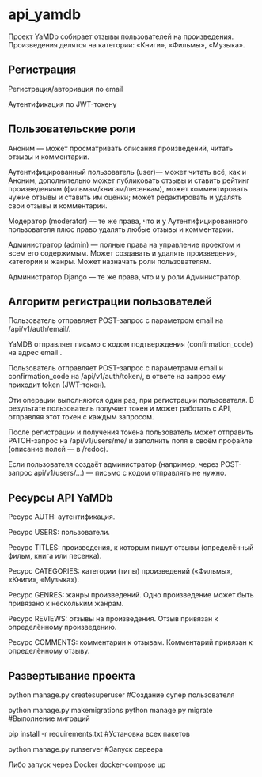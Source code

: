 # api_yamdb

Проект YaMDb собирает отзывы пользователей на произведения. Произведения делятся на категории: «Книги», «Фильмы», «Музыка».

## Регистрация
            
  Регистрация/авториация по email
  
  Аутентификация по JWT-токену

## Пользовательские роли
            
Аноним — может просматривать описания произведений, читать отзывы и комментарии.

Аутентифицированный пользователь (user)— может читать всё, как и Аноним, дополнительно может публиковать отзывы и ставить рейтинг произведениям (фильмам/книгам/песенкам), может комментировать чужие отзывы и ставить им оценки; может редактировать и удалять свои отзывы и комментарии.

Модератор (moderator) — те же права, что и у Аутентифицированного пользователя плюс право удалять любые отзывы и комментарии.

Администратор (admin) — полные права на управление проектом и всем его содержимым. Может создавать и удалять произведения, категории и жанры. Может назначать роли пользователям.

Администратор Django — те же права, что и у роли Администратор.

## Алгоритм регистрации пользователей
Пользователь отправляет POST-запрос с параметром email на /api/v1/auth/email/.

YaMDB отправляет письмо с кодом подтверждения (confirmation_code) на адрес email .

Пользователь отправляет POST-запрос с параметрами email и confirmation_code на /api/v1/auth/token/, в ответе на запрос ему приходит token (JWT-токен).

Эти операции выполняются один раз, при регистрации пользователя. В результате пользователь получает токен и может работать с API, отправляя этот токен с каждым запросом.

После регистрации и получения токена пользователь может отправить PATCH-запрос на /api/v1/users/me/ и заполнить поля в своём профайле (описание полей — в /redoc).

Если пользователя создаёт администратор (например, через POST-запрос api/v1/users/...) — письмо с кодом отправлять не нужно.


## Ресурсы API YaMDb
              
Ресурс AUTH: аутентификация.

Ресурс USERS: пользователи.

Ресурс TITLES: произведения, к которым пишут отзывы (определённый фильм, книга или песенка).

Ресурс CATEGORIES: категории (типы) произведений («Фильмы», «Книги», «Музыка»).

Ресурс GENRES: жанры произведений. Одно произведение может быть привязано к нескольким жанрам.

Ресурс REVIEWS: отзывы на произведения. Отзыв привязан к определённому произведению.

Ресурс COMMENTS: комментарии к отзывам. Комментарий привязан к определённому отзыву.


## Развертывание проекта

python manage.py createsuperuser  #Создание супер пользователя 

python manage.py makemigrations
python manage.py migrate  #Выполнение миграций

pip install -r requirements.txt #Установка всех пакетов

python manage.py runserver  #Запуск сервера

Либо запуск через Docker
docker-compose up


